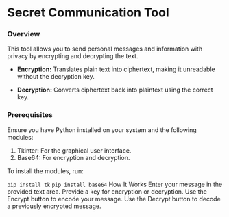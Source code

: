 # Secret Communication Tool
### Overview
This tool allows you to send personal messages and information with privacy by encrypting and decrypting the text.

* **Encryption:** Translates plain text into ciphertext, making it unreadable without the decryption key.

* **Decryption:** Converts ciphertext back into plaintext using the correct key.

### Prerequisites
Ensure you have Python installed on your system and the following modules:

1. Tkinter: For the graphical user interface.
2. Base64: For encryption and decryption.

To install the modules, run:

`pip install tk`
`pip install base64`
How It Works
Enter your message in the provided text area.
Provide a key for encryption or decryption.
Use the Encrypt button to encode your message.
Use the Decrypt button to decode a previously encrypted message.

